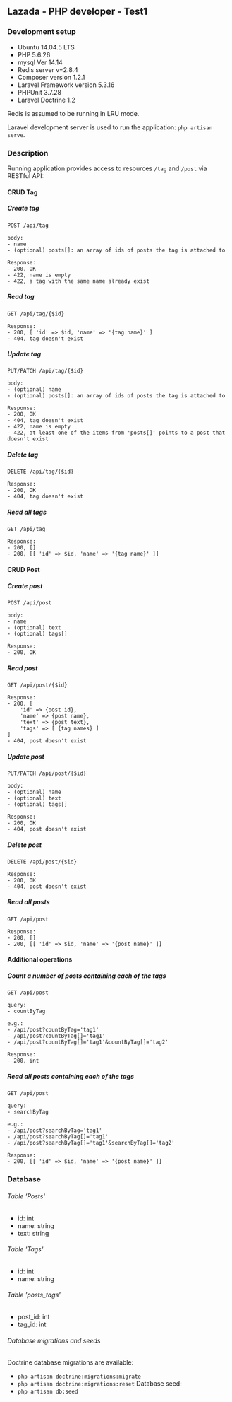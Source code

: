 ## Lazada - PHP developer - Test1

### Development setup

- Ubuntu 14.04.5 LTS
- PHP 5.6.26
- mysql Ver 14.14
- Redis server v=2.8.4
- Composer version 1.2.1
- Laravel Framework version 5.3.16
- PHPUnit 3.7.28
- Laravel Doctrine 1.2

Redis is assumed to be running in LRU mode.

Laravel development server is used to run the application: `php artisan serve`.

### Description

Running application provides access to resources `/tag` and `/post` via RESTful API:

#### CRUD Tag

##### Create tag

```
POST /api/tag

body:
- name
- (optional) posts[]: an array of ids of posts the tag is attached to

Response:
- 200, OK
- 422, name is empty
- 422, a tag with the same name already exist
```

##### Read tag

```
GET /api/tag/{$id}

Response:
- 200, [ 'id' => $id, 'name' => '{tag name}' ]
- 404, tag doesn't exist
```

##### Update tag

```
PUT/PATCH /api/tag/{$id}

body:
- (optional) name
- (optional) posts[]: an array of ids of posts the tag is attached to

Response:
- 200, OK
- 404, tag doesn't exist
- 422, name is empty
- 422, at least one of the items from 'posts[]' points to a post that doesn't exist
```

##### Delete tag

```
DELETE /api/tag/{$id}

Response:
- 200, OK
- 404, tag doesn't exist
```

##### Read all tags

```
GET /api/tag

Response:
- 200, []
- 200, [[ 'id' => $id, 'name' => '{tag name}' ]]
```

#### CRUD Post

##### Create post

```
POST /api/post

body:
- name
- (optional) text
- (optional) tags[]

Response:
- 200, OK
```

##### Read post

```
GET /api/post/{$id}

Response:
- 200, [
    'id' => {post id},
    'name' => {post name},
    'text' => {post text},
    'tags' => [ {tag names} ]
]
- 404, post doesn't exist
```

##### Update post

```
PUT/PATCH /api/post/{$id}

body:
- (optional) name
- (optional) text
- (optional) tags[]

Response:
- 200, OK
- 404, post doesn't exist
```

##### Delete post

```
DELETE /api/post/{$id}

Response:
- 200, OK
- 404, post doesn't exist
```

##### Read all posts

```
GET /api/post

Response:
- 200, []
- 200, [[ 'id' => $id, 'name' => '{post name}' ]]
```

#### Additional operations

##### Count a number of posts containing each of the tags

```
GET /api/post

query:
- countByTag

e.g.:
- /api/post?countByTag='tag1'
- /api/post?countByTag[]='tag1'
- /api/post?countByTag[]='tag1'&countByTag[]='tag2'

Response:
- 200, int
```

##### Read all posts containing each of the tags

```
GET /api/post

query:
- searchByTag

e.g.:
- /api/post?searchByTag='tag1'
- /api/post?searchByTag[]='tag1'
- /api/post?searchByTag[]='tag1'&searchByTag[]='tag2'

Response:
- 200, [[ 'id' => $id, 'name' => '{post name}' ]]
```

### Database

###### Table 'Posts'
- id: int
- name: string
- text: string

###### Table 'Tags'
- id: int
- name: string

###### Table 'posts_tags'
- post_id: int
- tag_id: int


###### Database migrations and seeds
Doctrine database migrations are available:
- `php artisan doctrine:migrations:migrate`
- `php artisan doctrine:migrations:reset`
Database seed:
- `php artisan db:seed`